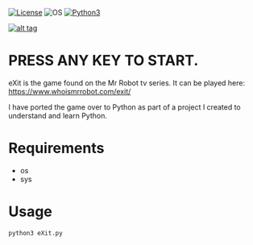 [![License](https://img.shields.io/badge/License-MIT-blue.svg?style=flat-square)](https://github.com/Manisso/fsociety/blob/master/LICENSE) ![OS](https://img.shields.io/badge/Tested%20On-Linux%20|%20OSX%20-yellowgreen.svg?style=flat-square) [![Python3](https://img.shields.io/badge/Python-3-green.svg?style=flat-square)](https://github.com/CRO-THEHACKER/fsociety3)

[![alt tag](http://nikolaskama.me/content/images/2016/07/mr-robot-1.gif)](https://wikipedia.org/wiki/Mr._Robot)

# PRESS ANY KEY TO START.

eXit is the game found on the Mr Robot tv series. It can be played here: https://www.whoismrrobot.com/exit/

I have ported the game over to Python as part of a project I created to understand and learn Python.

# Requirements
* os
* sys

# Usage

```
python3 eXit.py
```
